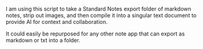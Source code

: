 I am using this script to take a Standard Notes export folder of markdown notes, strip out images, and then compile it into a singular text document to provide AI for context and collaboration.

It could easily be repurposed for any other note app that can export as markdown or txt into a folder. 
